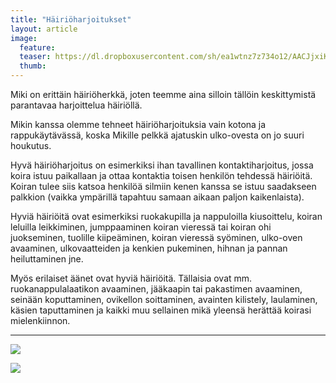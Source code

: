 ```yaml
---
title: "Häiriöharjoitukset"
layout: article
image:
  feature:
  teaser: https://dl.dropboxusercontent.com/sh/ea1wtnz7z734o12/AACJjxiK5go8V_mZi3K-oVTga/aktivointi/hairioharjoitukset/DSC41355-245px.jpg
  thumb:
---
```


Miki on erittäin häiriöherkkä, joten teemme aina silloin tällöin keskittymistä parantavaa harjoittelua häiriöllä.

Mikin kanssa olemme tehneet häiriöharjoituksia vain kotona ja rappukäytävässä, koska Mikille pelkkä ajatuskin ulko-ovesta on jo suuri houkutus.

Hyvä häiriöharjoitus on esimerkiksi ihan tavallinen kontaktiharjoitus, jossa koira istuu paikallaan ja ottaa kontaktia toisen henkilön tehdessä häiriöitä. Koiran tulee siis katsoa henkilöä silmiin kenen kanssa se istuu saadakseen palkkion (vaikka ympärillä tapahtuu samaan aikaan paljon kaikenlaista).

Hyviä häiriöitä ovat esimerkiksi ruokakupilla ja nappuloilla kiusoittelu, koiran leluilla leikkiminen, jumppaaminen koiran vieressä tai koiran ohi juokseminen, tuolille kiipeäminen, koiran vieressä syöminen, ulko-oven avaaminen, ulkovaatteiden ja kenkien pukeminen, hihnan ja pannan heiluttaminen jne.

Myös erilaiset äänet ovat hyviä häiriöitä. Tällaisia ovat mm. ruokanappulalaatikon avaaminen, jääkaapin tai pakastimen avaaminen, seinään koputtaminen, ovikellon soittaminen, avainten kilistely, laulaminen, käsien taputtaminen ja kaikki muu sellainen mikä yleensä herättää koirasi mielenkiinnon.

---

[![](https://dl.dropboxusercontent.com/sh/ea1wtnz7z734o12/AAB9Km4cidbRsNk95wS0qKS6a/aktivointi/hairioharjoitukset/DSC41354-800px.jpg)](https://dl.dropboxusercontent.com/sh/ea1wtnz7z734o12/AACZiIaBZ6bxkXSf-2U0Ij1Fa/aktivointi/hairioharjoitukset/DSC41354.jpg)

[![](https://dl.dropboxusercontent.com/sh/ea1wtnz7z734o12/AAAIwOPC5muXjYTn0I9c1e9Ya/aktivointi/hairioharjoitukset/DSC41355-800px.jpg)](https://dl.dropboxusercontent.com/sh/ea1wtnz7z734o12/AAA6pk4JhYZkCQGw5sbgkDUua/aktivointi/hairioharjoitukset/DSC41355.jpg)
